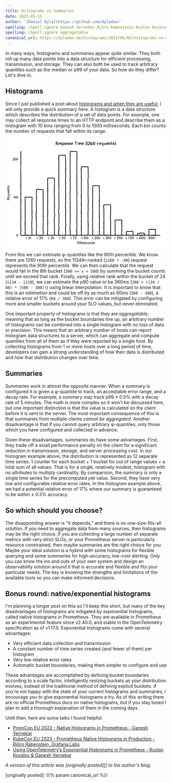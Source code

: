 ```yaml
---
title: Histograms vs Summaries
date: 2023-05-15
author: '[Daniel Dyla](https://github.com/dyladan)'
spelling: cSpell:ignore Ganesh Vernekar Björn Rabenstein Ruslan Kovalov
spelling: cSpell:ignore aggregatable
canonical_url: https://dyladan.me/histograms/2023/05/03/histograms-vs-summaries/
---
```


In many ways, histograms and summaries appear quite similar. They both roll up
many data points into a data structure for efficient processing, transmission,
and storage. They can also both be used to track arbitrary quantiles such as the
median or p99 of your data. So how do they differ? Let's dive in.

## Histograms

Since I just published a post about
[histograms and when they are useful](../why-histograms), I will only provide a
quick summary here. A histogram is a data structure which describes the
distribution of a set of data points. For example, one may collect all response
times to an HTTP endpoint and describe them as a histogram with 10 bins ranging
from 0 to 1000 milliseconds. Each bin counts the number of requests that fall
within its range.

![Response Time Histogram](response-times-histogram.png "A histogram titled 'Response Time (1260 requests).' The y-axis is the request count and there are 12 buckets ranging from less than 10 milliseconds to greater than 1000 milliseconds. The distribution appears to be a normal bell curve with a mode in the 'less than 75 milliseconds' bucket. The 'greater than 1000' bucket shows a slight bump to indicate a long tail captured by a single bucket.")

From this we can estimate φ-quantiles like the 90th percentile. We know there
are 1260 requests, so the 1134th-ranked (`1260 * .90`) request represents the
90th percentile. We can then calculate that the request would fall in the 8th
bucket (`300 <= x < 500`) by summing the bucket counts until we exceed that
rank. Finally, using relative rank within the bucket of 24 (`1134 - 1110`), we
can estimate the p90 value to be 360ms (`300 + ((24 / 80) * (500 - 300))`) using
linear interpolation. It is important to know that this is an _estimation_ and
could be off by as much as 60ms (`360 - 300`), a relative error of 17%
(`60 / 360`). This error can be mitigated by configuring more and smaller
buckets around your SLO values, but never eliminated.

One important property of histograms is that they are _aggregatable_, meaning
that as long as the bucket boundaries line up, an arbitrary number of histograms
can be combined into a single histogram with no loss of data or precision. This
means that an arbitrary number of hosts can report histogram data structures to
a server, which can aggregate and compute quantiles from all of them as if they
were reported by a single host. By collecting histograms from 1 or more hosts
over a long period of time, developers can gain a strong understanding of how
their data is distributed and how that distribution changes over time.

## Summaries

Summaries work in almost the opposite manner. When a summary is configured it is
given a φ-quantile to track, an acceptable error range, and a decay rate. For
example, a summary may track p99 ± 0.5% with a decay rate of 5 minutes. The math
is more complex so it won't be discussed here, but one important distinction is
that the value is calculated on the client before it is sent to the server. The
most important consequence of this is that summaries from multiple clients
_cannot be aggregated_. Another disadvantage is that if you cannot query
arbitrary φ-quantiles, only those which you have configured and collected in
advance.

Given these disadvantages, summaries do have some advantages. First, they trade
off a small performance penalty on the client for a significant reduction in
transmission, storage, and server processing cost. In our histogram example
above, the distribution is represented as 12 separate time series: 1 counter for
each bucket + 1 bucket for out of range values + a total sum of all values. That
is for a single, relatively modest, histogram with no attributes to multiply
cardinality. By comparison, the summary is only a single time series for the
precomputed `p99` value. Second, they have very low and configurable relative
error rates. In the histogram example above, we had a potential relative error
of 17% where our summary is guaranteed to be within ± 0.5% accuracy.

## So which should you choose?

The disappointing answer is "it depends," and there is no one-size-fits-all
solution. If you need to aggregate data from many sources, then histograms may
be the right choice. If you are collecting a large number of separate metrics
with very strict SLOs, or your Prometheus server is particularly resource
constrained, then maybe summaries are the right choice for you. Maybe your ideal
solution is a hybrid with some histograms for flexible querying and some
summaries for high-accuracy, low-cost alerting. Only you can know the ins and
outs of your own system and design an observability solution around it that is
accurate and flexible and fits your particular needs. The key is knowing the
strengths and limitations of the available tools so you can make informed
decisions.

## Bonus round: native/exponential histograms

I'm planning a longer post on this so I'll keep this short, but many of the key
disadvantages of histograms are mitigated by exponential histograms, called
native histograms in Prometheus. They are available in Prometheus as an
experimental feature since v2.40.0, and stable in the OpenTelemetry
specification as of v1.17.0. Exponential histograms come with several
advantages:

- Very efficient data collection and transmission
- A constant number of time series created (and fewer of them) per histogram
- Very low relative error rates
- Automatic bucket boundaries, making them simpler to configure and use

These advantages are accomplished by defining bucket boundaries according to a
scale factor, intelligently resizing buckets as your distribution evolves,
instead of the traditional method of defining explicit buckets. If you're not
happy with the state of your current histograms and summaries, I encourage you
to give exponential histograms a try. As of this writing there are no official
Prometheus docs on native histograms, but if you stay tuned I plan to add a
thorough explanation of them in the coming days.

Until then, here are some talks I found helpful:

- [PromCon EU 2022 - Native Histograms in Prometheus - Ganesh Vernekar](https://promcon.io/2022-munich/talks/native-histograms-in-prometheus/)
- [KubeCon EU 2023 - Prometheus Native Histograms in Production - Björn Rabenstein, Grafana Labs](https://www.youtube.com/watch?v=TgINvIK9SYc)
- [Using OpenTelemetry’s Exponential Histograms in Prometheus - Ruslan Kovalov & Ganesh Vernekar](https://www.youtube.com/watch?v=W2_TpDcess8)

_A version of this article was [originally posted][] to the author's blog._

[originally posted]: {{% param canonical_url %}}
